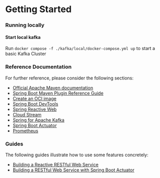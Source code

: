 # Getting Started

### Running locally

#### Start local kafka
Run `docker compose -f ./kafka/local/docker-compose.yml up` to start a basic Kafka Cluster

### Reference Documentation
For further reference, please consider the following sections:

* [Official Apache Maven documentation](https://maven.apache.org/guides/index.html)
* [Spring Boot Maven Plugin Reference Guide](https://docs.spring.io/spring-boot/docs/3.1.2/maven-plugin/reference/html/)
* [Create an OCI image](https://docs.spring.io/spring-boot/docs/3.1.2/maven-plugin/reference/html/#build-image)
* [Spring Boot DevTools](https://docs.spring.io/spring-boot/docs/3.1.2/reference/htmlsingle/index.html#using.devtools)
* [Spring Reactive Web](https://docs.spring.io/spring-boot/docs/3.1.2/reference/htmlsingle/index.html#web.reactive)
* [Cloud Stream](https://docs.spring.io/spring-cloud-stream/docs/current/reference/html/spring-cloud-stream.html#spring-cloud-stream-overview-introducing)
* [Spring for Apache Kafka](https://docs.spring.io/spring-boot/docs/3.1.2/reference/htmlsingle/index.html#messaging.kafka)
* [Spring Boot Actuator](https://docs.spring.io/spring-boot/docs/3.1.2/reference/htmlsingle/index.html#actuator)
* [Prometheus](https://docs.spring.io/spring-boot/docs/3.1.2/reference/htmlsingle/index.html#actuator.metrics.export.prometheus)

### Guides
The following guides illustrate how to use some features concretely:

* [Building a Reactive RESTful Web Service](https://spring.io/guides/gs/reactive-rest-service/)
* [Building a RESTful Web Service with Spring Boot Actuator](https://spring.io/guides/gs/actuator-service/)
